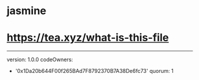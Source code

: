 # jasmine
# https://tea.xyz/what-is-this-file
---
version: 1.0.0
codeOwners:
  - '0x1Da20b644F00f265BAd7F8792370B7A38De6fc73'
quorum: 1
